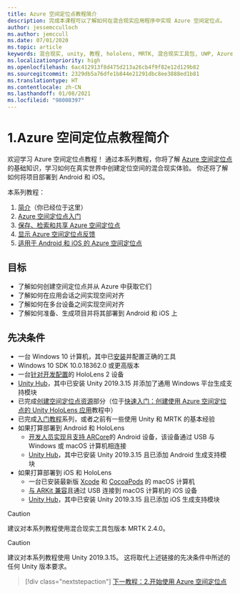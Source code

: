 ```yaml
---
title: Azure 空间定位点教程简介
description: 完成本课程可以了解如何在混合现实应用程序中实现 Azure 空间定位点。
author: jessemcculloch
ms.author: jemccull
ms.date: 07/01/2020
ms.topic: article
keywords: 混合现实, unity, 教程, hololens, MRTK, 混合现实工具包, UWP, Azure 空间定位点, ios, android, Windows 10, ARCore, macOS, Android 生成支持, ARKit
ms.localizationpriority: high
ms.openlocfilehash: 6ac412913f8d475d213a26cb4f9f82e12d129b82
ms.sourcegitcommit: 2329db5a76dfe1b844e21291dbc8ee3888ed1b81
ms.translationtype: HT
ms.contentlocale: zh-CN
ms.lasthandoff: 01/08/2021
ms.locfileid: "98008397"
---
```

# <a name="1-introduction-to-the-azure-spatial-anchors-tutorials"></a>1.Azure 空间定位点教程简介

欢迎学习 Azure 空间定位点教程！ 通过本系列教程，你将了解 <a href="https://azure.microsoft.com/services/spatial-anchors" target="_blank">Azure 空间定位点</a>的基础知识，学习如何在真实世界中创建定位空间的混合现实体验。 你还将了解如何将项目部署到 Android 和 iOS。

本系列教程：

1. [简介](mr-learning-asa-01.md)（你已经位于这里）
2. [Azure 空间定位点入门](mr-learning-asa-02.md)
3. [保存、检索和共享 Azure 空间定位点](mr-learning-asa-03.md)
4. [显示 Azure 空间定位点反馈](mr-learning-asa-04.md)
5. [适用于 Android 和 iOS 的 Azure 空间定位点](mr-learning-asa-05.md)

## <a name="objectives"></a>目标

* 了解如何创建空间定位点并从 Azure 中获取它们
* 了解如何在应用会话之间实现空间对齐
* 了解如何在多台设备之间实现空间对齐
* 了解如何准备、生成项目并将其部署到 Android 和 iOS 上

## <a name="prerequisites"></a>先决条件

* 一台 Windows 10 计算机，其中已[安装](../../install-the-tools.md)并配置正确的工具
* Windows 10 SDK 10.0.18362.0 或更高版本
* 一台[针对开发配置](../../platform-capabilities-and-apis/using-visual-studio.md#enabling-developer-mode)的 HoloLens 2 设备
* <a href="https://docs.unity3d.com/Manual/GettingStartedInstallingHub.html" target="_blank">Unity Hub</a>，其中已安装 Unity 2019.3.15 并添加了通用 Windows 平台生成支持模块
* 已完成[创建空间定位点资源](https://docs.microsoft.com/azure/spatial-anchors/quickstarts/get-started-unity-hololens#create-a-spatial-anchors-resource)部分（位于[快速入门：创建使用 Azure 空间定位点的 Unity HoloLens 应用](https://docs.microsoft.com/azure/spatial-anchors/quickstarts/get-started-unity-hololens)教程中）
* 已完成[入门教程](mr-learning-base-01.md)系列，或者之前有一些使用 Unity 和 MRTK 的基本经验
* 如果打算部署到 Android 和 HoloLens
  * <a href="https://developer.android.com/studio/debug/dev-options" target="_blank">开发人员实现</a>且<a href="https://developers.google.com/ar/discover/supported-devices" target="_blank">支持 ARCore</a>的 Android 设备，该设备通过 USB 与 Windows 或 macOS 计算机相连接
  * <a href="https://docs.unity3d.com/Manual/GettingStartedInstallingHub.html" target="_blank">Unity Hub</a>，其中已安装 Unity 2019.3.15 且已添加 Android 生成支持模块
* 如果打算部署到 iOS 和 HoloLens
  * 一台已安装最新版 <a href="https://geo.itunes.apple.com/us/app/xcode/id497799835?mt=12" target="_blank">Xcode</a> 和 <a href="https://cocoapods.org" target="_blank">CocoaPods</a> 的 macOS 计算机
  * <a href="https://developer.apple.com/documentation/arkit/verifying_device_support_and_user_permission" target="_blank">与 ARKit 兼容</a>且通过 USB 连接到 macOS 计算机的 iOS 设备
  * <a href="https://docs.unity3d.com/Manual/GettingStartedInstallingHub.html" target="_blank">Unity Hub</a>，其中已安装 Unity 2019.3.15 且已添加 iOS 生成支持模块

> [!CAUTION]
> 建议对本系列教程使用混合现实工具包版本 MRTK 2.4.0。

> [!CAUTION]
> 建议对本系列教程使用 Unity 2019.3.15。 这将取代上述链接的先决条件中所述的任何 Unity 版本要求。

> [!div class="nextstepaction"]
> [下一教程：2.开始使用 Azure 空间定位点](mr-learning-asa-02.md)
